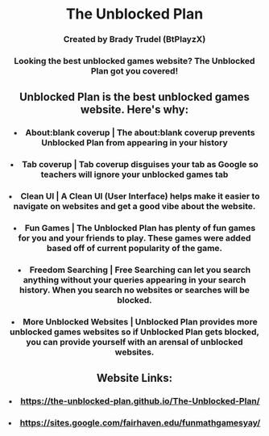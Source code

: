 <div align='center'>


# The Unblocked Plan


### Created by Brady Trudel (BtPlayzX)


### Looking the best unblocked games website? The Unblocked Plan got you covered!


## Unblocked Plan is the best unblocked games website. Here's why:

### <li>About:blank coverup | The about:blank coverup prevents Unblocked Plan from appearing in your history</li>

### <li>Tab coverup | Tab coverup disguises your tab as Google so teachers will ignore your unblocked games tab</li>

### <li>Clean UI | A Clean UI (User Interface) helps make it easier to navigate on websites and get a good vibe about the website.</li>

### <li>Fun Games | The Unblocked Plan has plenty of fun games for you and your friends to play. These games were added based off of current popularity of the game.</li>

### <li>Freedom Searching | Free Searching can let you search anything without your queries appearing in your search history. When you search no websites or searches will be blocked.</li>

### <li>More Unblocked Websites | Unblocked Plan provides more unblocked games websites so if Unblocked Plan gets blocked, you can provide yourself with an arensal of unblocked websites.</li>


## Website Links:
### <li>https://the-unblocked-plan.github.io/The-Unblocked-Plan/</li>

### <li>https://sites.google.com/fairhaven.edu/funmathgamesyay/</li>
